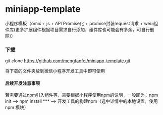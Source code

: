# miniapp-template
小程序模板（omix + js + API Promise化 + promise封装request请求 + weui组件库(更多扩展组件根据项目需求自行添加，组件库也可能会有多余，可自行删除)）
### 下载
git clone https://github.com/mengfanfei/miniapp-template.git

将下载的文件夹放到微信小程序开发工具中即可使用


#### 后续开发注意事项
若需要通过npm引入组件等，需要根据小程序使用npm的说明，一般即为：npm init --> npm install ***  --> 开发工具的构建npm（选中详情中的本地设置，使用npm 模块）

